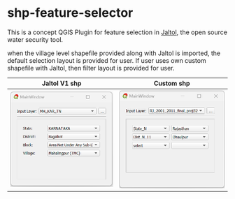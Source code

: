 # shp-feature-selector

This is a concept QGIS Plugin for feature selection in [Jaltol](https://github.com/atreebangalore/jaltol), the open source water security tool.

when the village level shapefile provided along with Jaltol is imported, the default selection layout is provided for user. If user uses own custom shapefile with Jaltol, then filter layout is provided for user.

Jaltol V1 shp | Custom shp
:---: | :---:
![](/screenshots/jaltol_v1.png) | ![](/screenshots/custom_shp.png)
